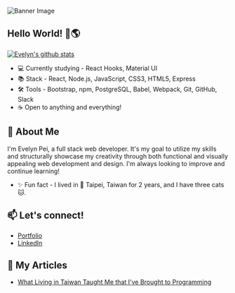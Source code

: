 ![Banner Image](https://github.com/pei-evelyn/pei-evelyn/blob/master/Images/banner.png)
## Hello World! 👋🌎

[![Evelyn's github stats](https://github-readme-stats.vercel.app/api?username=pei-evelyn&&hide=stars,contribs,issues&show_icons=true&bg_color=f4f7f7&title_color=65c0ba&icon_color=ffbd39&text_color=216583)](https://github.com/pei-evelyn/github-readme-stats)

- 💻 Currently studying - React Hooks, Material UI
- 📚 Stack - React, Node.js, JavaScript, CSS3, HTML5, Express
- 🛠 Tools -  Bootstrap, npm, PostgreSQL, Babel, Webpack, Git, GitHub, Slack
- ☕ Open to anything and everything!

## 💬 About Me

I'm Evelyn Pei, a full stack web developer. It's my goal to utilize my skills and structurally showcase my creativity through both functional and visually appealing web development and design. I'm always looking to improve and continue learning!

- ✨ Fun fact - I lived in 📍 Taipei, Taiwan for 2 years, and I have three cats 🐱.



## 📫 Let's connect!
- [Portfolio](https://evelynpei.com/)
- [LinkedIn](https://www.linkedin.com/in/evelyn-pei/)

## 📄 My Articles
- [What Living in Taiwan Taught Me that I've Brought to Programming](https://www.linkedin.com/pulse/what-living-taiwan-taught-me-ive-brought-programming-evelyn-pei/)

